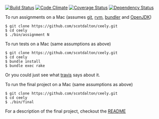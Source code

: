 [![Build Status](https://api.travis-ci.org/scotdalton/ceely.png?branch=master)](https://travis-ci.org/scotdalton/ceely)
[![Code Climate](https://codeclimate.com/github/scotdalton/ceely.png)](https://codeclimate.com/github/scotdalton/ceely)
[![Coverage Status](https://coveralls.io/repos/scotdalton/ceely/badge.png?branch=master)](https://coveralls.io/r/scotdalton/ceely)
[![Dependency Status](https://gemnasium.com/scotdalton/ceely.png)](https://gemnasium.com/scotdalton/ceely)

To run assignments on a Mac
(assumes [git](http://git-scm.com/), 
[rvm](http://rvm.io), [bundler](http://bundler.io/) and
[OpenJDK](http://openjdk.java.net/))

    $ git clone https://github.com/scotdalton/ceely.git
    $ cd ceely
    $ ./bin/assignment N

To run tests on a Mac (same assumptions as above)

    $ git clone https://github.com/scotdalton/ceely.git
    $ cd ceely
    $ bundle install
    $ bundle exec rake

Or you could just see what [travis](https://travis-ci.org/scotdalton/ceely) says about it.

To run the final project on a Mac (same assumptions as above)

    $ git clone https://github.com/scotdalton/ceely.git
    $ cd ceely
    $ ./bin/final

For a description of the final project, checkout the [README](https://github.com/scotdalton/ceely/tree/master/final)
